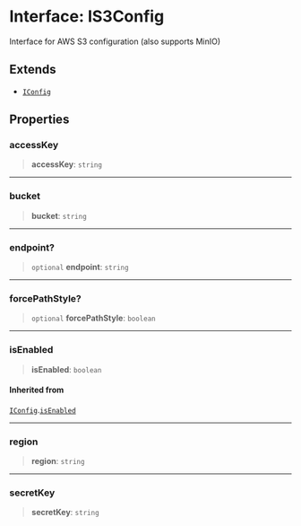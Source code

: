 # Interface: IS3Config

Interface for AWS S3 configuration (also supports MinIO)

## Extends

- [`IConfig`](/libraries/common-infrastructure/Interface.IConfig.md)

## Properties

<a id="accesskey"></a>

### accessKey

> **accessKey**: `string`

---

<a id="bucket"></a>

### bucket

> **bucket**: `string`

---

<a id="endpoint"></a>

### endpoint?

> `optional` **endpoint**: `string`

---

<a id="forcepathstyle"></a>

### forcePathStyle?

> `optional` **forcePathStyle**: `boolean`

---

<a id="isenabled"></a>

### isEnabled

> **isEnabled**: `boolean`

#### Inherited from

[`IConfig`](/libraries/common-infrastructure/Interface.IConfig.md).[`isEnabled`](/libraries/common-infrastructure/Interface.IConfig.md#isenabled)

---

<a id="region"></a>

### region

> **region**: `string`

---

<a id="secretkey"></a>

### secretKey

> **secretKey**: `string`

